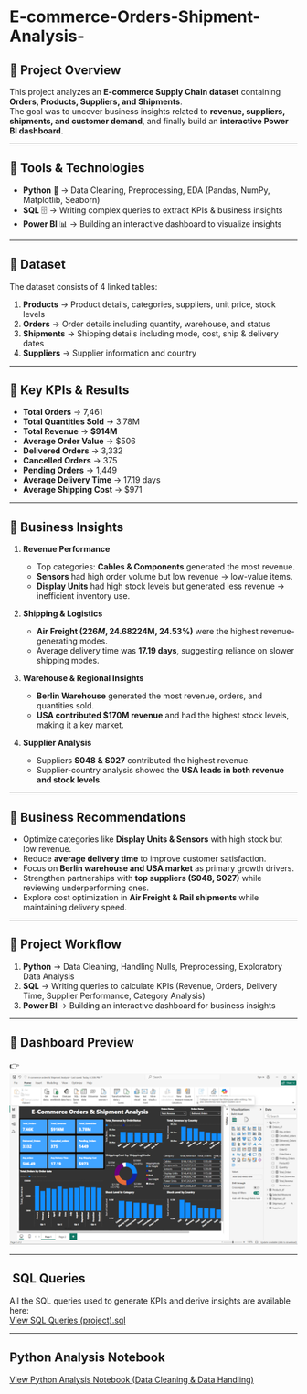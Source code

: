 # E-commerce-Orders-Shipment-Analysis-  

## 🔹 Project Overview  
This project analyzes an **E-commerce Supply Chain dataset** containing **Orders, Products, Suppliers, and Shipments**.  
The goal was to uncover business insights related to **revenue, suppliers, shipments, and customer demand**, and finally build an **interactive Power BI dashboard**.  

---

## 🔹 Tools & Technologies  
- **Python** 🐍 → Data Cleaning, Preprocessing, EDA (Pandas, NumPy, Matplotlib, Seaborn)  
- **SQL** 🗄️ → Writing complex queries to extract KPIs & business insights  
- **Power BI** 📊 → Building an interactive dashboard to visualize insights  

---

## 🔹 Dataset  
The dataset consists of 4 linked tables:  
1. **Products** → Product details, categories, suppliers, unit price, stock levels  
2. **Orders** → Order details including quantity, warehouse, and status  
3. **Shipments** → Shipping details including mode, cost, ship & delivery dates  
4. **Suppliers** → Supplier information and country  

---

## 🔹 Key KPIs & Results  
- **Total Orders** → 7,461  
- **Total Quantities Sold** → 3.78M  
- **Total Revenue** → **$914M**  
- **Average Order Value** → $506  
- **Delivered Orders** → 3,332  
- **Cancelled Orders** → 375  
- **Pending Orders** → 1,449  
- **Average Delivery Time** → 17.19 days  
- **Average Shipping Cost** → $971  

---

## 🔹 Business Insights  
1. **Revenue Performance**  
   - Top categories: **Cables & Components** generated the most revenue.  
   - **Sensors** had high order volume but low revenue → low-value items.  
   - **Display Units** had high stock levels but generated less revenue → inefficient inventory use.  

2. **Shipping & Logistics**  
   - **Air Freight ($226M, 24.68%)** and **Rail ($224M, 24.53%)** were the highest revenue-generating modes.  
   - Average delivery time was **17.19 days**, suggesting reliance on slower shipping modes.  

3. **Warehouse & Regional Insights**  
   - **Berlin Warehouse** generated the most revenue, orders, and quantities sold.  
   - **USA contributed $170M revenue** and had the highest stock levels, making it a key market.  

4. **Supplier Analysis**  
   - Suppliers **S048 & S027** contributed the highest revenue.  
   - Supplier-country analysis showed the **USA leads in both revenue and stock levels**.  

---

## 🔹 Business Recommendations  
- Optimize categories like **Display Units & Sensors** with high stock but low revenue.  
- Reduce **average delivery time** to improve customer satisfaction.  
- Focus on **Berlin warehouse and USA market** as primary growth drivers.  
- Strengthen partnerships with **top suppliers (S048, S027)** while reviewing underperforming ones.  
- Explore cost optimization in **Air Freight & Rail shipments** while maintaining delivery speed.  

---

## 🔹 Project Workflow  
1. **Python** → Data Cleaning, Handling Nulls, Preprocessing, Exploratory Data Analysis  
2. **SQL** → Writing queries to calculate KPIs (Revenue, Orders, Delivery Time, Supplier Performance, Category Analysis)  
3. **Power BI** → Building an interactive dashboard for business insights  

---

## 🔹 Dashboard Preview  
👉   ![Power BI Dashboard](https://github.com/Yaqub-123/E-commerce-Orders-Shipment-Analysis-/blob/main/Power%20Bi%20-%20Dashboard.png)
 

---
## ​ SQL Queries
All the SQL queries used to generate KPIs and derive insights are available here:  
[View SQL Queries (project).sql](https://github.com/Yaqub-123/E-commerce-Orders-Shipment-Analysis-/blob/main/SQL%20Queries%20(project).sql)

---
##  Python Analysis Notebook  
[View Python Analysis Notebook (Data Cleaning & Data Handling)](https://github.com/Yaqub-123/E-commerce-Orders-Shipment-Analysis-/blob/main/Python%20file-%20Data%20Analysis%2C%20Data%20Cleaning%2C%20Data%20Handling.ipynb)


